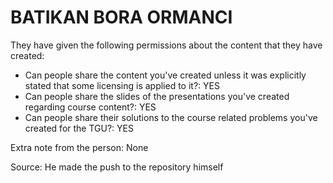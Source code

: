 # BATIKAN BORA ORMANCI 

They have given the following permissions about the content that they have created:

* Can people share the content you've created unless it was explicitly stated that some licensing is applied to it?: YES
* Can people share the slides of the presentations you've created regarding course content?: YES
* Can people share their solutions to the course related problems you've created for the TGU?: YES


Extra note from the person: None


Source: He made the push to the repository himself


